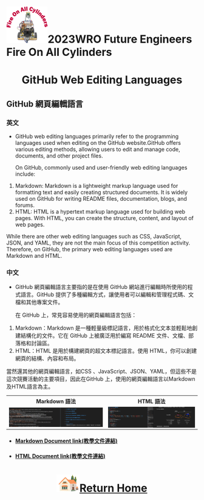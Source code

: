 ![LOGO](../../other/img/logo.png)2023WRO Future Engineers Fire On All Cylinders  
====
# <div align="center">GitHub Web Editing Languages</div> 
## GitHub 網頁編輯語言
### 英文
- GitHub web editing languages primarily refer to the programming languages used when editing on the GitHub website.GitHub offers various editing methods, allowing users to edit and manage code, documents, and other project files.  

   On GitHub, commonly used and user-friendly web editing languages include:

 1. Markdown: Markdown is a lightweight markup language used for formatting text and easily creating structured documents. It is widely used on GitHub for writing README files, documentation, blogs, and forums.
 2. HTML: HTML is a hypertext markup language used for building web pages. With HTML, you can create the structure, content, and layout of web pages.  

   While there are other web editing languages such as CSS, JavaScript, JSON, and YAML, they are not the main focus of this competition activity. Therefore, on GitHub, the primary web editing languages used are Markdown and HTML.

### 中文
- GitHub 網頁編輯語言主要指的是在使用 GitHub 網站進行編輯時所使用的程式語言。GitHub 提供了多種編輯方式，讓使用者可以編輯和管理程式碼、文檔和其他專案文件。  

   在 GitHub 上，常見容易使用的網頁編輯語言包括：  
1. Markdown：Markdown 是一種輕量級標記語言，用於格式化文本並輕鬆地創建結構化的文件。它在 GitHub 上被廣泛用於編寫 README 文件、文檔、部落格和討論區。  
2. HTML：HTML 是用於構建網頁的超文本標記語言。使用 HTML，你可以創建網頁的結構、內容和布局。
   
當然還其他的網頁編輯語言，如CSS 、JavaScript、JSON、YAML，但這些不是這次競賽活動的主要項目，因此在GitHub 上，使用的網頁編輯語言以Markdown及HTML語言為主。

<div align="center">
<table>
<tr align="center" >
<th>Markdown 語法</th>
<th>HTML 語法</th>
</tr>
<tr>
<td><img src="./img/Markdown.png" width = "500" alt="Markdown 語法" align=center /> </td>
<td><img src="./img/HTML.png" width = "500" alt=">HTML 語法" align=center /> </td>
</tr>
</table>
</div>

- #### [Markdown Document link(教學文件連結)](https://markdown.tw/#link)
- #### [HTML Document link(教學文件連結)](https://www.w3schools.com/html/)
# <div align="center">![HOME](../../other/img/Home.png)[Return Home](../../)</div>  

